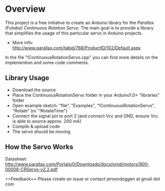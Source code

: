 # Overview

This project is a free initiative to create an Arduino library for the *Parallax (Futaba) Continuous Rotation Servo*. 
The main goal is to provide a library that simplifies the usage of this particular servo in Arduino projects.

 * More info: http://www.parallax.com/tabid/768/ProductID/102/Default.aspx

In the file "!ContinuousRotationServo.cpp" you can find more details on the implemention and some code comments.

## Library Usage
 * Download the source
 * Place the ContinuousRotationServo folder in your Arduino1.0+ "libraries" folder
 * Open example sketch: "file", "Examples", "!ContinuousRotationServo", "Rotate" (or "!RotateTime")
 * Connect the signal pin to port 2 (and connect Vcc and GND, ensure Vcc is able to source approx. 200 mA)
 * Compile & upload code
 * The servo should be moving

## How the Servo Works
Datasheet: http://www.parallax.com/Portals/0/Downloads/docs/prod/motors/900-00008-CRServo-v2.2.pdf

==Feedback==
Please create an issue or contact jeroendoggen at gmail dot com 
